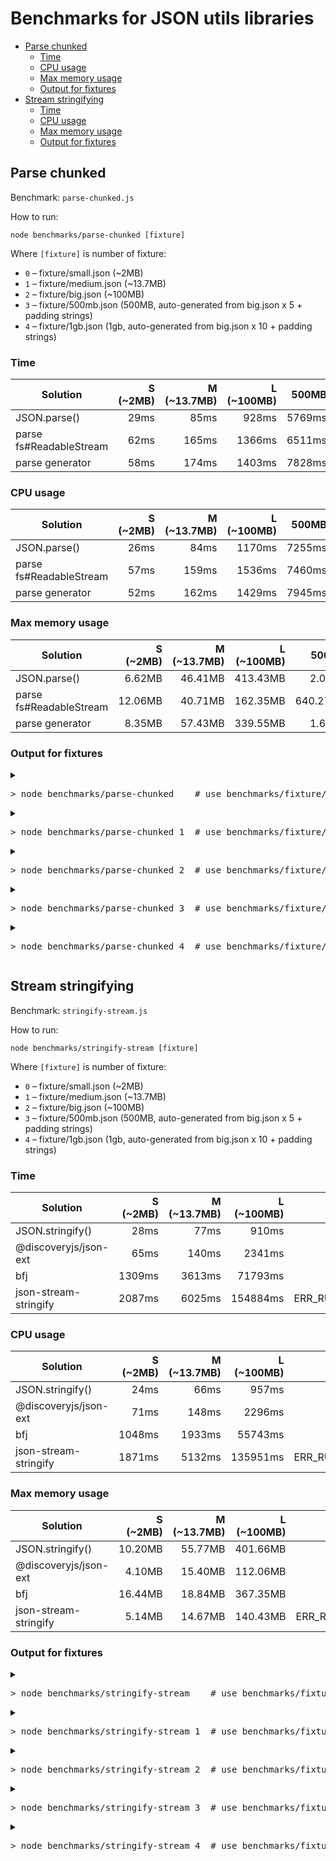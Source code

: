 # Benchmarks for JSON utils libraries

<!-- TOC depthfrom:2 -->

- [Parse chunked](#parse-chunked)
    - [Time](#time)
    - [CPU usage](#cpu-usage)
    - [Max memory usage](#max-memory-usage)
    - [Output for fixtures](#output-for-fixtures)
- [Stream stringifying](#stream-stringifying)
    - [Time](#time)
    - [CPU usage](#cpu-usage)
    - [Max memory usage](#max-memory-usage)
    - [Output for fixtures](#output-for-fixtures)

<!-- /TOC -->

## Parse chunked

Benchmark: `parse-chunked.js`

How to run:

```
node benchmarks/parse-chunked [fixture]
```

Where `[fixture]` is number of fixture:

* `0` – fixture/small.json (~2MB)
* `1` – fixture/medium.json (~13.7MB)
* `2` – fixture/big.json (~100MB)
* `3` – fixture/500mb.json (500MB, auto-generated from big.json x 5 + padding strings)
* `4` – fixture/1gb.json (1gb, auto-generated from big.json x 10 + padding strings)

### Time

<!--parse-chunked-table:time-->
| Solution | S (~2MB) | M (~13.7MB) | L (~100MB) | 500MB | 1GB |
| -------- | -------: | ----------: | ---------: | ----: | --: |
| JSON.parse() | 29ms | 85ms | 928ms | 5769ms | ERR_STRING_TOO_LONG |
| parse fs#ReadableStream | 62ms | 165ms | 1366ms | 6511ms | 12946ms |
| parse generator | 58ms | 174ms | 1403ms | 7828ms | ERR_STRING_TOO_LONG |
<!--/parse-chunked-table:time-->

### CPU usage

<!--parse-chunked-table:cpu-->
| Solution | S (~2MB) | M (~13.7MB) | L (~100MB) | 500MB | 1GB |
| -------- | -------: | ----------: | ---------: | ----: | --: |
| JSON.parse() | 26ms | 84ms | 1170ms | 7255ms | ERR_STRING_TOO_LONG |
| parse fs#ReadableStream | 57ms | 159ms | 1536ms | 7460ms | 14932ms |
| parse generator | 52ms | 162ms | 1429ms | 7945ms | ERR_STRING_TOO_LONG |
<!--/parse-chunked-table:cpu-->

### Max memory usage

<!--parse-chunked-table:memory-->
| Solution | S (~2MB) | M (~13.7MB) | L (~100MB) | 500MB | 1GB |
| -------- | -------: | ----------: | ---------: | ----: | --: |
| JSON.parse() | 6.62MB | 46.41MB | 413.43MB | 2.07GB | ERR_STRING_TOO_LONG |
| parse fs#ReadableStream | 12.06MB | 40.71MB | 162.35MB | 640.27MB | 1.22GB |
| parse generator | 8.35MB | 57.43MB | 339.55MB | 1.63GB | ERR_STRING_TOO_LONG |
<!--/parse-chunked-table:memory-->

### Output for fixtures

<details>
<summary><pre>&gt; node benchmarks/parse-chunked    # use benchmarks/fixture/small.json (~2MB)</pre></summary>
<!--parse-chunked-output:0-->

```
Benchmark: parseChunked() (parse chunked JSON)
Node version: 15.3.0
Fixture: fixture/small.json 2.08MB / chunk size 524kB

Debugger attached.
# JSON.parse()
time: 29 ms
cpu: 26 ms
mem impact:  rss   +5.99MB | heapTotal   +6.29MB | heapUsed   +2.37MB | external       +56
       max:  rss  +10.07MB | heapTotal  +10.45MB | heapUsed   +6.62MB | external       +56

Waiting for the debugger to disconnect...
Debugger attached.
# parse fs#ReadableStream
time: 62 ms
cpu: 57 ms
mem impact:  rss   +8.24MB | heapTotal   +6.37MB | heapUsed   +2.55MB | external    +524kB
       max:  rss  +13.07MB | heapTotal   +9.74MB | heapUsed   +8.45MB | external   +3.61MB

Waiting for the debugger to disconnect...
Debugger attached.
# parse generator
time: 58 ms
cpu: 52 ms
mem impact:  rss  +10.06MB | heapTotal  +14.76MB | heapUsed   +2.32MB | external       +56
       max:  rss  +14.67MB | heapTotal   +9.71MB | heapUsed   +8.35MB | external       +56

Waiting for the debugger to disconnect...
```
<!--/parse-chunked-output:0-->
</details>

<details>
<summary><pre>&gt; node benchmarks/parse-chunked 1  # use benchmarks/fixture/medium.json (~13.7MB)</pre></summary>
<!--parse-chunked-output:1-->

```
Benchmark: parseChunked() (parse chunked JSON)
Node version: 15.3.0
Fixture: benchmarks/fixture/medium.json 13.69MB / chunk size 524kB

# JSON.parse()
time: 85 ms
cpu: 84 ms
mem impact:  rss  +48.46MB | heapTotal  +50.82MB | heapUsed  +19.04MB | external       +56
       max:  rss  +75.70MB | heapTotal  +76.12MB | heapUsed  +46.41MB | external       +56

# parse fs#ReadableStream
time: 165 ms
cpu: 159 ms
mem impact:  rss  +42.44MB | heapTotal  +51.97MB | heapUsed  +19.47MB | external    +524kB
       max:  rss  +53.84MB | heapTotal  +54.05MB | heapUsed  +29.18MB | external  +11.53MB

# parse generator
time: 174 ms
cpu: 162 ms
mem impact:  rss  +50.29MB | heapTotal  +51.97MB | heapUsed  +19.28MB | external       +56
       max:  rss  +86.17MB | heapTotal  +78.96MB | heapUsed  +57.43MB | external       +56
```
<!--/parse-chunked-output:1-->
</details>


<details>
<summary><pre>&gt; node benchmarks/parse-chunked 2  # use benchmarks/fixture/big.json (~100MB)</pre></summary>
<!--parse-chunked-output:2-->

```
Benchmark: parseChunked() (parse chunked JSON)
Node version: 15.3.0
Fixture: benchmarks/fixture/big.json 99.95MB / chunk size 524kB

# JSON.parse()
time: 928 ms
cpu: 1170 ms
mem impact:  rss +235.09MB | heapTotal +147.40MB | heapUsed +113.85MB | external       +56
       max:  rss +433.53MB | heapTotal +331.83MB | heapUsed +313.48MB | external  +99.95MB

# parse fs#ReadableStream
time: 1366 ms
cpu: 1536 ms
mem impact:  rss +148.27MB | heapTotal +148.54MB | heapUsed +114.02MB | external    +524kB
       max:  rss +180.79MB | heapTotal +152.36MB | heapUsed +130.89MB | external  +31.46MB

# parse generator
time: 1403 ms
cpu: 1429 ms
mem impact:  rss +239.69MB | heapTotal +148.80MB | heapUsed +113.97MB | external       +56
       max:  rss +462.53MB | heapTotal +357.87MB | heapUsed +339.55MB | external       +56
```
<!--/parse-chunked-output:2-->
</details>

<details>
<summary><pre>&gt; node benchmarks/parse-chunked 3  # use benchmarks/fixture/500mb.json</pre></summary>
<!--parse-chunked-output:3-->

```
Benchmark: parseChunked() (parse chunked JSON)
Node version: 15.3.0
Fixture: benchmarks/fixture/500mb.json 500MB / chunk size 524kB

# JSON.parse()
time: 5769 ms
cpu: 7255 ms
mem impact:  rss +610.57MB | heapTotal +610.12MB | heapUsed +569.10MB | external       +56
       max:  rss   +2.11GB | heapTotal   +1.60GB | heapUsed   +1.57GB | external +500.00MB

# parse fs#ReadableStream
time: 6511 ms
cpu: 7460 ms
mem impact:  rss +618.43MB | heapTotal +612.14MB | heapUsed +569.28MB | external    +524kB
       max:  rss +669.30MB | heapTotal +628.25MB | heapUsed +599.90MB | external  +40.37MB

# parse generator
time: 7828 ms
cpu: 7945 ms
mem impact:  rss +611.27MB | heapTotal +611.88MB | heapUsed +569.52MB | external       +56
       max:  rss   +1.66GB | heapTotal   +1.65GB | heapUsed   +1.63GB | external       +56
```
<!--/parse-chunked-output:3-->
</details>

<details>
<summary><pre>&gt; node benchmarks/parse-chunked 4  # use benchmarks/fixture/1gb.json</pre></summary>
<!--parse-chunked-output:4-->

```
Benchmark: parseChunked() (parse chunked JSON)
Node version: 15.3.0
Fixture: fixture/1gb.json 1000MB / chunk size 524kB

# JSON.parse()
Error: Cannot create a string longer than 0x1fffffe8 characters
    at Object.slice (node:buffer:592:37)
    at Buffer.toString (node:buffer:789:14)
    at Object.readFileSync (node:fs:433:41)
    at JSON.parse() (~/json-ext/benchmarks/parse-chunked.js:32:23)
    at benchmark (~/json-ext/benchmarks/benchmark-utils.js:70:28)

# parse fs#ReadableStream
time: 12946 ms
cpu: 14932 ms
mem impact:  rss   +1.21GB | heapTotal   +1.19GB | heapUsed   +1.14GB | external    +524kB
       max:  rss   +1.25GB | heapTotal   +1.22GB | heapUsed   +1.18GB | external  +35.65MB

# parse generator
Error: Cannot create a string longer than 0x1fffffe8 characters
    at Object.slice (node:buffer:592:37)
    at Buffer.toString (node:buffer:789:14)
    at Object.readFileSync (node:fs:433:41)
    at ~/json-ext/benchmarks/parse-chunked.js:39:27
    at Generator.next (<anonymous>)
    at Async-from-Sync Iterator.next (<anonymous>)
    at ~/json-ext/src/parse-chunked.js:57:38
    at new Promise (<anonymous>)
    at module.exports (~/json-ext/src/parse-chunked.js:55:20)
    at parse generator (~/json-ext/benchmarks/parse-chunked.js:38:9)
```
<!--/parse-chunked-output:4-->
</details>

## Stream stringifying

Benchmark: `stringify-stream.js`

How to run:

```
node benchmarks/stringify-stream [fixture]
```

Where `[fixture]` is number of fixture:

* `0` – fixture/small.json (~2MB)
* `1` – fixture/medium.json (~13.7MB)
* `2` – fixture/big.json (~100MB)
* `3` – fixture/500mb.json (500MB, auto-generated from big.json x 5 + padding strings)
* `4` – fixture/1gb.json (1gb, auto-generated from big.json x 10 + padding strings)

### Time

<!--stringify-stream-table:time-->
| Solution | S (~2MB) | M (~13.7MB) | L (~100MB) | 500MB | 1GB |
| -------- | -------: | ----------: | ---------: | ----: | --: |
| JSON.stringify() | 28ms | 77ms | 910ms | 5545ms | ERR_STRING_TOO_LONG |
| @discoveryjs/json-ext | 65ms | 140ms | 2341ms | 12266ms | 25951ms |
| bfj | 1309ms | 3613ms | 71793ms | 435437ms | ERR_RUN_TOO_LONG |
| json-stream-stringify | 2087ms | 6025ms | 154884ms | ERR_RUN_TOO_LONG | ERR_RUN_TOO_LONG |
<!--/stringify-stream-table:time-->

### CPU usage

<!--stringify-stream-table:cpu-->
| Solution | S (~2MB) | M (~13.7MB) | L (~100MB) | 500MB | 1GB |
| -------- | -------: | ----------: | ---------: | ----: | --: |
| JSON.stringify() | 24ms | 66ms | 957ms | 5645ms | ERR_STRING_TOO_LONG |
| @discoveryjs/json-ext | 71ms | 148ms | 2296ms | 11748ms | 24671ms |
| bfj | 1048ms | 1933ms | 55743ms | 388914ms | ERR_RUN_TOO_LONG |
| json-stream-stringify | 1871ms | 5132ms | 135951ms | ERR_RUN_TOO_LONG | ERR_RUN_TOO_LONG |
<!--/stringify-stream-table:cpu-->

### Max memory usage

<!--stringify-stream-table:memory-->
| Solution | S (~2MB) | M (~13.7MB) | L (~100MB) | 500MB | 1GB |
| -------- | -------: | ----------: | ---------: | ----: | --: |
| JSON.stringify() | 10.20MB | 55.77MB | 401.66MB | 2.40GB | ERR_STRING_TOO_LONG |
| @discoveryjs/json-ext | 4.10MB | 15.40MB | 112.06MB | 506.72MB | 993.97MB |
| bfj | 16.44MB | 18.84MB | 367.35MB | 725.17MB | ERR_RUN_TOO_LONG |
| json-stream-stringify | 5.14MB | 14.67MB | 140.43MB | ERR_RUN_TOO_LONG | ERR_RUN_TOO_LONG |
<!--/stringify-stream-table:memory-->

### Output for fixtures

<details>
<summary><pre>&gt; node benchmarks/stringify-stream    # use benchmarks/fixture/small.json (~2MB)</pre></summary>
<!--stringify-stream-output:0-->

```
Benchmark: stringifyStream() (JSON.stringify() as a stream)
Node version: 15.3.0
Fixture: benchmarks/fixture/small.json 2.08MB

# JSON.stringify()
time: 28 ms
cpu: 24 ms
mem impact:  rss   +5.15MB | heapTotal   +8.65MB | heapUsed     -42kB | external       +56
       max:  rss  +12.41MB | heapTotal  +16.22MB | heapUsed   +8.12MB | external   +2.08MB

# @discoveryjs/json-ext
time: 65 ms
cpu: 71 ms
mem impact:  rss   +6.34MB | heapTotal    +532kB | heapUsed    +809kB | external       +56
       max:  rss   +6.26MB | heapTotal    +270kB | heapUsed   +3.79MB | external    +312kB

# bfj
time: 1309 ms
cpu: 1048 ms
mem impact:  rss  +38.32MB | heapTotal  +26.75MB | heapUsed   +1.39MB | external     +29kB
       max:  rss  +38.42MB | heapTotal  +28.06MB | heapUsed  +16.18MB | external    +258kB

# json-stream-stringify
time: 2087 ms
cpu: 1871 ms
mem impact:  rss   +8.92MB | heapTotal    +795kB | heapUsed    +526kB | external       +56
       max:  rss   +8.94MB | heapTotal   +1.58MB | heapUsed   +5.09MB | external     +41kB
```
<!--/stringify-stream-output:0-->
</details>

<details>
<summary><pre>&gt; node benchmarks/stringify-stream 1  # use benchmarks/fixture/medium.json (~13.7MB)</pre></summary>
<!--stringify-stream-output:1-->

```
Benchmark: stringifyStream() (JSON.stringify() as a stream)
Node version: 15.3.0
Fixture: benchmarks/fixture/medium.json 13.69MB

# JSON.stringify()
time: 77 ms
cpu: 66 ms
mem impact:  rss  +16.62MB | heapTotal    +262kB | heapUsed    -139kB | external       +56
       max:  rss  +43.70MB | heapTotal  +27.39MB | heapUsed  +42.07MB | external  +13.69MB

# @discoveryjs/json-ext
time: 140 ms
cpu: 148 ms
mem impact:  rss  +20.29MB | heapTotal    +270kB | heapUsed    +422kB | external       +56
       max:  rss  +20.22MB | heapTotal    +270kB | heapUsed  +12.23MB | external   +3.17MB

# bfj
time: 3613 ms
cpu: 1933 ms
mem impact:  rss  +28.04MB | heapTotal    +795kB | heapUsed   +1.09MB | external     +29kB
       max:  rss  +28.30MB | heapTotal   +1.32MB | heapUsed  +18.27MB | external    +570kB

# json-stream-stringify
time: 6025 ms
cpu: 5132 ms
mem impact:  rss  +18.72MB | heapTotal    +532kB | heapUsed    +277kB | external       +56
       max:  rss  +18.56MB | heapTotal    +532kB | heapUsed  +14.25MB | external    +418kB
```
<!--/stringify-stream-output:1-->
</details>


<details>
<summary><pre>&gt; node benchmarks/stringify-stream 2  # use benchmarks/fixture/big.json (~100MB)</pre></summary>
<!--stringify-stream-output:2-->

```
Benchmark: stringifyStream() (JSON.stringify() as a stream)
Node version: 15.3.0
Fixture: benchmarks/fixture/big.json 99.95MB

# JSON.stringify()
time: 910 ms
cpu: 957 ms
mem impact:  rss   +2.82MB | heapTotal    -262kB | heapUsed    -138kB | external       +56
       max:  rss +299.74MB | heapTotal +300.04MB | heapUsed +301.71MB | external  +99.95MB

# @discoveryjs/json-ext
time: 2341 ms
cpu: 2296 ms
mem impact:  rss  +15.82MB | heapTotal    +795kB | heapUsed    +320kB | external       +56
       max:  rss +106.01MB | heapTotal +100.67MB | heapUsed +111.24MB | external    +819kB

# bfj
time: 71793 ms
cpu: 55743 ms
mem impact:  rss   +9.88MB | heapTotal   +1.32MB | heapUsed    +950kB | external     +29kB
       max:  rss +364.77MB | heapTotal +357.31MB | heapUsed +367.07MB | external    +275kB

# json-stream-stringify
time: 154884 ms
cpu: 135951 ms
mem impact:  rss   +3.62MB | heapTotal    +532kB | heapUsed    +189kB | external       +56
       max:  rss +134.52MB | heapTotal +129.25MB | heapUsed +140.32MB | external    +115kB
```
<!--/stringify-stream-output:2-->
</details>

<details>
<summary><pre>&gt; node benchmarks/stringify-stream 3  # use benchmarks/fixture/500mb.json</pre></summary>
<!--stringify-stream-output:3-->

```
Benchmark: stringifyStream() (JSON.stringify() as a stream)
Node version: 15.3.0
Fixture: fixture/500mb.json 500MB

# JSON.stringify()
time: 5545 ms
cpu: 5645 ms
mem impact:  rss  +12.45MB | heapTotal         0 | heapUsed     +59kB | external     -65kB
       max:  rss   +2.44GB | heapTotal   +2.01GB | heapUsed   +1.90GB | external +499.93MB

# @discoveryjs/json-ext
time: 12266 ms
cpu: 11748 ms
mem impact:  rss  +24.12MB | heapTotal    +795kB | heapUsed    +399kB | external     -65kB
       max:  rss +508.44MB | heapTotal +500.97MB | heapUsed +505.97MB | external    +754kB

# bfj
time: 435437 ms
cpu: 388914 ms
mem impact:  rss  +34.20MB | heapTotal   +1.84MB | heapUsed   +1.12MB | external     -37kB
       max:  rss +734.84MB | heapTotal +720.64MB | heapUsed +724.48MB | external    +692kB

# json-stream-stringify
Error: Run takes too long time
    at sizeLessThan (~/json-ext/benchmarks/stringify-stream.js:45:19)
    at json-stream-stringify (~/json-ext/benchmarks/stringify-stream.js:60:38)
    at ~/json-ext/benchmarks/stringify-stream.js:70:9
    at new Promise (<anonymous>)
    at tests.<computed> (~/json-ext/benchmarks/stringify-stream.js:69:29)
    at benchmark (~/json-ext/benchmarks/benchmark-utils.js:70:28)
```
<!--/stringify-stream-output:3-->
</details>

<details>
<summary><pre>&gt; node benchmarks/stringify-stream 4  # use benchmarks/fixture/1gb.json</pre></summary>
<!--stringify-stream-output:4-->

```
Benchmark: stringifyStream() (JSON.stringify() as a stream)
Node version: 15.3.0
Fixture: fixture/1gb.json 1000MB

# JSON.stringify()
RangeError: Invalid string length
    at JSON.stringify (<anonymous>)
    at JSON.stringify() (~/json-ext/benchmarks/stringify-stream.js:52:31)
    at ~/json-ext/benchmarks/stringify-stream.js:70:9
    at new Promise (<anonymous>)
    at tests.<computed> (~/json-ext/benchmarks/stringify-stream.js:69:29)
    at benchmark (~/json-ext/benchmarks/benchmark-utils.js:70:28)

# @discoveryjs/json-ext
time: 25951 ms
cpu: 24671 ms
mem impact:  rss  +23.08MB | heapTotal    +795kB | heapUsed    +295kB | external     -65kB
       max:  rss   +1.01GB | heapTotal   +1.00GB | heapUsed +993.17MB | external    +801kB

# bfj
Error: Run takes too long time
    at sizeLessThan (~/json-ext/benchmarks/stringify-stream.js:45:19)
    at bfj (~/json-ext/benchmarks/stringify-stream.js:57:20)
    at ~/json-ext/benchmarks/stringify-stream.js:70:9
    at new Promise (<anonymous>)
    at tests.<computed> (~/json-ext/benchmarks/stringify-stream.js:69:29)
    at benchmark (~/json-ext/benchmarks/benchmark-utils.js:70:28)

# json-stream-stringify
Error: Run takes too long time
    at sizeLessThan (~/json-ext/benchmarks/stringify-stream.js:45:19)
    at json-stream-stringify (~/json-ext/benchmarks/stringify-stream.js:60:38)
    at ~/json-ext/benchmarks/stringify-stream.js:70:9
    at new Promise (<anonymous>)
    at tests.<computed> (~/json-ext/benchmarks/stringify-stream.js:69:29)
    at benchmark (~/json-ext/benchmarks/benchmark-utils.js:70:28)
```
<!--/stringify-stream-output:4-->
</details>
